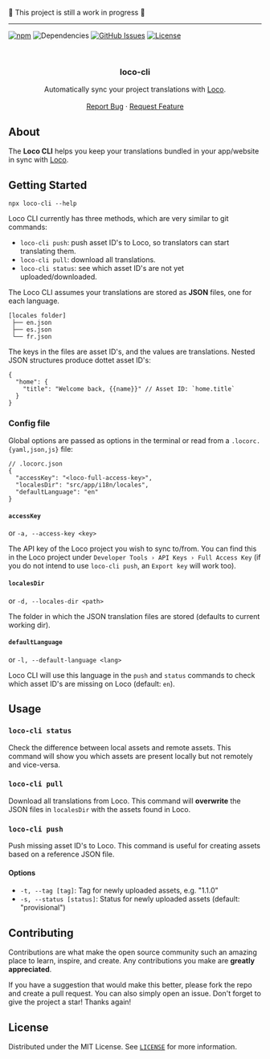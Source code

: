 🚧 This project is still a work in progress 🚧

<hr />

[![npm](https://img.shields.io/npm/v/loco-cli)](https://www.npmjs.com/package/loco-cli)
![Dependencies](https://img.shields.io/librariesio/release/npm/loco-cli)
[![GitHub Issues](https://img.shields.io/github/issues/robrechtme/loco-cli.svg)](https://github.com/robrechtme/loco-cli/issues)
[![License](https://img.shields.io/badge/license-MIT-blue.svg)](https://opensource.org/licenses/MIT)

<br />
<div align="center">
  <!-- <a href="https://github.com/robrechtme/loco-cli">
    <img src="images/logo.png" alt="Logo" width="80" height="80">
  </a> -->

  <h3 align="center">loco-cli</h3>

  <p align="center">
  
Automatically sync your project translations with [Loco](https://localise.biz).
    <br />
    <br />
    <a href="https://github.com/robrechtme/loco-cli/issues">Report Bug</a>
    ·
    <a href="https://github.com/robrechtme/loco-cli/issues">Request Feature</a>
  </p>
</div>

## About

The **Loco CLI** helps you keep your translations bundled in your app/website in sync with [Loco](https://localise.biz).

## Getting Started

```
npx loco-cli --help
```

Loco CLI currently has three methods, which are very similar to git commands:

- `loco-cli push`: push asset ID's to Loco, so translators can start translating them.
- `loco-cli pull`: download all translations.
- `loco-cli status`: see which asset ID's are not yet uploaded/downloaded.

The Loco CLI assumes your translations are stored as **JSON** files, one for each language.

```
[locales folder]
 ├── en.json
 ├── es.json
 └── fr.json
```

The keys in the files are asset ID's, and the values are translations. Nested JSON structures produce dottet asset ID's:

```jsonc
{
  "home": {
    "title": "Welcome back, {{name}}" // Asset ID: `home.title`
  }
}
```

### Config file

Global options are passed as options in the terminal or read from a `.locorc.{yaml,json,js}` file:

```jsonc
// .locorc.json
{
  "accessKey": "<loco-full-access-key>",
  "localesDir": "src/app/i18n/locales",
  "defaultLanguage": "en"
}
```

#### `accessKey`

or `-a, --access-key <key>`

The API key of the Loco project you wish to sync to/from. You can find this in the Loco project under `Developer Tools › API Keys › Full Access Key` (if you do not intend to use `loco-cli push`, an `Export key` will work too).

#### `localesDir`

or `-d, --locales-dir <path>`

The folder in which the JSON translation files are stored (defaults to current working dir).

#### `defaultLanguage`

or `-l, --default-language <lang>`

Loco CLI will use this language in the `push` and `status` commands to check which asset ID's are missing on Loco (default: `en`).

## Usage

### `loco-cli status`

Check the difference between local assets and remote assets. This command will show you which assets are present locally but not remotely and vice-versa.

### `loco-cli pull`

Download all translations from Loco. This command will **overwrite** the JSON files in `localesDir` with the assets found in Loco.

### `loco-cli push`

Push missing asset ID's to Loco. This command is useful for creating assets based on a reference JSON file.

#### Options

- `-t, --tag [tag]`: Tag for newly uploaded assets, e.g. "1.1.0"
- `-s, --status [status]`: Status for newly uploaded assets (default: "provisional")

## Contributing

Contributions are what make the open source community such an amazing place to learn, inspire, and create. Any contributions you make are **greatly appreciated**.

If you have a suggestion that would make this better, please fork the repo and create a pull request. You can also simply open an issue.
Don't forget to give the project a star! Thanks again!

## License

Distributed under the MIT License. See [`LICENSE`](./LICENSE) for more information.
